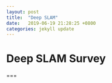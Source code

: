 ```yaml
---
layout: post
title:  "Deep SLAM"
date:   2019-06-19 21:28:25 +0800
categories: jekyll update
---
```


# Deep SLAM Survey
===
## 



